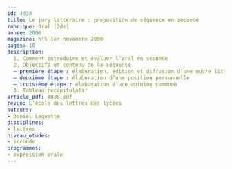 ```yaml
---
id: 4038
title: Le jury littéraire : proposition de séquence en seconde
rubrique: Oral [2de]
annee: 2000
magazine: n°5 1er novembre 2000
pages: 10
description: 
  1. Comment introduire et évaluer l’oral en seconde
  2. Objectifs et contenu de la séquence
  – première étape : élaboration, édition et diffusion d’une œuvre littéraire
  – deuxième étape : élaboration d’une position personnelle
  – troisième étape : élaboration d’une opinion commune
  3. Tableau récapitulatif
article_pdf: 4038.pdf
revue: L’école des lettres des lycées
auteurs:
- Daniel Lequette
disciplines:
- lettres
niveau_etudes:
- seconde
programmes:
- expression orale
---
```

